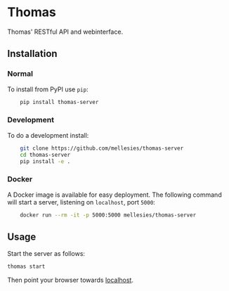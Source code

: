 # Thomas

Thomas' RESTful API and webinterface.

## Installation

### Normal
To install from PyPI use `pip`:

```bash
    pip install thomas-server
```

### Development
To do a development install:

```bash
    git clone https://github.com/mellesies/thomas-server
    cd thomas-server
    pip install -e .
```

### Docker
A Docker image is available for easy deployment. The following command will
start a server, listening on `localhost`, port `5000`:

```bash
    docker run --rm -it -p 5000:5000 mellesies/thomas-server
```

## Usage
Start the server as follows:

```bash
thomas start
```

Then point your browser towards [localhost](http://localhost:5000/static/index.html).
